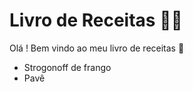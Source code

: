 # Livro de Receitas :man_cook:



Olá ! Bem vindo ao meu livro de receitas :wave:

- Strogonoff de frango
- Pavê